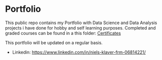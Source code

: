 # Portfolio


This public repo contains my Portfolio with Data Science and Data Analysis projects i have done for hobby and self learning purposes. Completed and graded courses can be found in a this folder:  [Certificates](https://github.com/NielsKlaver/Portfolio/tree/master/Certificates)

This portfolio will be updated on a regular basis. 


* Linkedin: https://www.linkedin.com/in/niels-klaver-frm-06814221/


